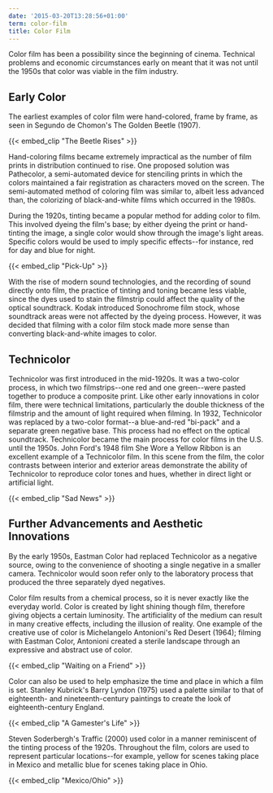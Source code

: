 ```yaml
---
date: '2015-03-20T13:28:56+01:00'
term: color-film
title: Color Film
---
```


Color film has been a possibility since the beginning of
cinema. Technical problems and economic circumstances early on meant
that it was not until the 1950s that color was viable in the film
industry.

<!--more-->

## Early Color

The earliest examples of color film were hand-colored, frame by frame,
as seen in Segundo de Chomon's The Golden Beetle (1907).

{{< embed_clip "The Beetle Rises" >}}

Hand-coloring films became extremely impractical as the number of film
prints in distribution continued to rise. One proposed solution was
Pathecolor, a semi-automated device for stenciling prints in which the
colors maintained a fair registration as characters moved on the
screen. The semi-automated method of coloring film was similar to,
albeit less advanced than, the colorizing of black-and-white films
which occurred in the 1980s.

During the 1920s, tinting became a popular method for adding color to
film. This involved dyeing the film's base; by either dyeing the print
or hand-tinting the image, a single color would show through the
image's light areas. Specific colors would be used to imply specific
effects--for instance, red for day and blue for night.

{{< embed_clip "Pick-Up" >}}

With the rise of modern sound technologies, and the recording of sound
directly onto film, the practice of tinting and toning became less
viable, since the dyes used to stain the filmstrip could affect the
quality of the optical soundtrack. Kodak introduced Sonochrome film
stock, whose soundtrack areas were not affected by the dyeing
process. However, it was decided that filming with a color film stock
made more sense than converting black-and-white images to color.

## Technicolor

Technicolor was first introduced in the mid-1920s. It was a two-color
process, in which two filmstrips--one red and one green--were pasted
together to produce a composite print. Like other early innovations in
color film, there were technical limitations, particularly the double
thickness of the filmstrip and the amount of light required when
filming. In 1932, Technicolor was replaced by a two-color format--a
blue-and-red "bi-pack" and a separate green negative base. This
process had no effect on the optical soundtrack. Technicolor became
the main process for color films in the U.S. until the 1950s. John
Ford's 1948 film She Wore a Yellow Ribbon is an excellent example of a
Technicolor film. In this scene from the film, the color contrasts
between interior and exterior areas demonstrate the ability of
Technicolor to reproduce color tones and hues, whether in direct light
or artificial light.

{{< embed_clip "Sad News" >}}

## Further Advancements and Aesthetic Innovations

By the early 1950s, Eastman Color had replaced Technicolor as a
negative source, owing to the convenience of shooting a single
negative in a smaller camera. Technicolor would soon refer only to the
laboratory process that produced the three separately dyed negatives.

Color film results from a chemical process, so it is never exactly like the everyday world. Color is created by light shining though film, therefore giving objects a certain luminosity. The artificiality of the medium can result in many creative effects, including the illusion of reality. One example of the creative use of color is Michelangelo Antonioni's Red Desert (1964); filming with Eastman Color, Antonioni created a sterile landscape through an expressive and abstract use of color.

{{< embed_clip "Waiting on a Friend" >}}

Color can also be used to help emphasize the time and place in which a
film is set. Stanley Kubrick's Barry Lyndon (1975) used a palette
similar to that of eighteenth- and nineteenth-century paintings to
create the look of eighteenth-century England.

{{< embed_clip "A Gamester's Life" >}}

Steven Soderbergh's Traffic (2000) used color in a manner reminiscent
of the tinting process of the 1920s. Throughout the film, colors are
used to represent particular locations--for example, yellow for scenes
taking place in Mexico and metallic blue for scenes taking place in
Ohio.

{{< embed_clip "Mexico/Ohio" >}}